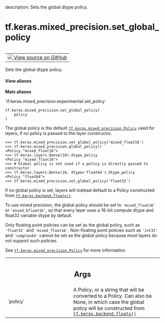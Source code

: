description: Sets the global dtype policy.

<div itemscope itemtype="http://developers.google.com/ReferenceObject">
<meta itemprop="name" content="tf.keras.mixed_precision.set_global_policy" />
<meta itemprop="path" content="Stable" />
</div>

# tf.keras.mixed_precision.set_global_policy

<!-- Insert buttons and diff -->

<table class="tfo-notebook-buttons tfo-api nocontent" align="left">
<td>
  <a target="_blank" href="https://github.com/tensorflow/tensorflow/blob/r2.4/tensorflow/python/keras/mixed_precision/policy.py#L470-L526">
    <img src="https://www.tensorflow.org/images/GitHub-Mark-32px.png" />
    View source on GitHub
  </a>
</td>
</table>



Sets the global dtype policy.

<section class="expandable">
  <h4 class="showalways">View aliases</h4>
  <p>
<b>Main aliases</b>
<p>`tf.keras.mixed_precision.experimental.set_policy`</p>
</p>
</section>

<pre class="devsite-click-to-copy prettyprint lang-py tfo-signature-link">
<code>tf.keras.mixed_precision.set_global_policy(
    policy
)
</code></pre>



<!-- Placeholder for "Used in" -->

The global policy is the default <a href="../../../tf/keras/mixed_precision/Policy.md"><code>tf.keras.mixed_precision.Policy</code></a> used for
layers, if no policy is passed to the layer constructor.

```
>>> tf.keras.mixed_precision.set_global_policy('mixed_float16')
>>> tf.keras.mixed_precision.global_policy()
<Policy "mixed_float16">
>>> tf.keras.layers.Dense(10).dtype_policy
<Policy "mixed_float16">
>>> # Global policy is not used if a policy is directly passed to constructor
>>> tf.keras.layers.Dense(10, dtype='float64').dtype_policy
<Policy "float64">
>>> tf.keras.mixed_precision.set_global_policy('float32')
```

If no global policy is set, layers will instead default to a Policy
constructed from <a href="../../../tf/keras/backend/floatx.md"><code>tf.keras.backend.floatx()</code></a>.

To use mixed precision, the global policy should be set to `'mixed_float16'`
or `'mixed_bfloat16'`, so that every layer uses a 16-bit compute dtype and
float32 variable dtype by default.

Only floating point policies can be set as the global policy, such as
`'float32'` and `'mixed_float16'`. Non-floating point policies such as
`'int32'` and `'complex64'` cannot be set as the global policy because most
layers do not support such policies.

See <a href="../../../tf/keras/mixed_precision/Policy.md"><code>tf.keras.mixed_precision.Policy</code></a> for more information.

<!-- Tabular view -->
 <table class="responsive fixed orange">
<colgroup><col width="214px"><col></colgroup>
<tr><th colspan="2"><h2 class="add-link">Args</h2></th></tr>

<tr>
<td>
`policy`
</td>
<td>
A Policy, or a string that will be converted to a Policy. Can also
be None, in which case the global policy will be constructed from
<a href="../../../tf/keras/backend/floatx.md"><code>tf.keras.backend.floatx()</code></a>
</td>
</tr>
</table>

